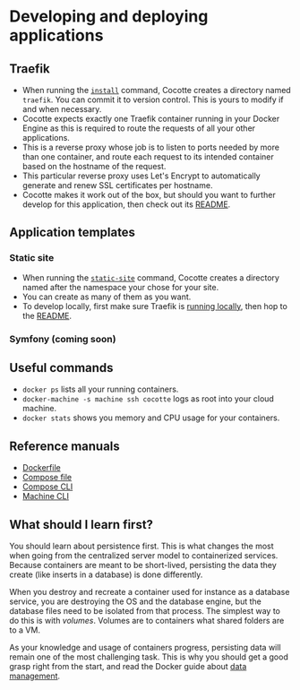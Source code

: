 # Developing and deploying applications

## Traefik
* When running the [`install`](../installer/doc/console.md#install) command, Cocotte creates a directory named `traefik`. You can commit it to version control. This is yours to modify if and when necessary.
* Cocotte expects exactly one Traefik container running in your Docker Engine as this is required to route the requests of all your other applications.
* This is a reverse proxy whose job is to listen to ports needed by more than one container, and route each request to its intended container based on the hostname of the request. 
* This particular reverse proxy uses Let's Encrypt to automatically generate and renew SSL certificates per hostname.
* Cocotte makes it work out of the box, but should you want to further develop for this application, then check out its [README](../installer/template/traefik/README.md).

## Application templates

### Static site
* When running the [`static-site`](../installer/doc/console.md#static-site) command, Cocotte creates a directory named after the namespace your chose for your site.
* You can create as many of them as you want.
* To develop locally, first make sure Traefik is [running locally](../installer/template/traefik/README.md#develop-locally), then hop to the [README](../installer/template/static/README.md).

### Symfony (coming soon)

## Useful commands

* `docker ps` lists all your running containers.
* `docker-machine -s machine ssh cocotte` logs as root into your cloud machine.
* `docker stats` shows you memory and CPU usage for your containers.

## Reference manuals

* [Dockerfile](https://docs.docker.com/engine/reference/builder/)
* [Compose file](https://docs.docker.com/compose/compose-file/)
* [Compose CLI](https://docs.docker.com/compose/reference/overview/)
* [Machine CLI](https://docs.docker.com/machine/reference/)

## What should I learn first?

You should learn about persistence first. This is what changes the most when going from the centralized server model to containerized services. Because containers are meant to be short-lived, persisting the data they create (like inserts in a database) is done differently. 

When you destroy and recreate a container used for instance as a database service, you are destroying the OS and the database engine, but the database files need to be isolated from that process. The simplest way to do this is with _volumes_. Volumes are to containers what shared folders are to a VM. 

As your knowledge and usage of containers progress, persisting data will remain one of the most challenging task. This is why you should get a good grasp right from the start, and read the Docker guide about [data management](https://docs.docker.com/storage/).
